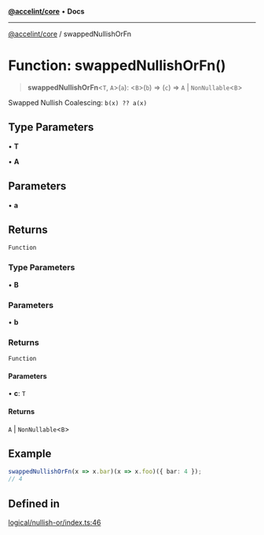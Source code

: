 [**@accelint/core**](../README.md) • **Docs**

***

[@accelint/core](../README.md) / swappedNullishOrFn

# Function: swappedNullishOrFn()

> **swappedNullishOrFn**\<`T`, `A`\>(`a`): \<`B`\>(`b`) => (`c`) => `A` \| `NonNullable`\<`B`\>

Swapped Nullish Coalescing: `b(x) ?? a(x)`

## Type Parameters

• **T**

• **A**

## Parameters

• **a**

## Returns

`Function`

### Type Parameters

• **B**

### Parameters

• **b**

### Returns

`Function`

#### Parameters

• **c**: `T`

#### Returns

`A` \| `NonNullable`\<`B`\>

## Example

```ts
swappedNullishOrFn(x => x.bar)(x => x.foo)({ bar: 4 });
// 4
```

## Defined in

[logical/nullish-or/index.ts:46](https://github.com/gohypergiant/standard-toolkit/blob/7f574e64e57e697a3e2daabb1b78393aca67cb22/packages/core/src/logical/nullish-or/index.ts#L46)
